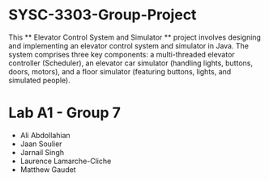 # SYSC-3303-Group-Project

This ** Elevator Control System and Simulator ** project involves designing and implementing an elevator control system and simulator in Java. The system comprises three key components: a multi-threaded elevator controller (Scheduler), an elevator car simulator (handling lights, buttons, doors, motors), and a floor simulator (featuring buttons, lights, and simulated people).

# Lab A1 - Group 7 
- Ali Abdollahian
- Jaan Soulier
- Jarnail Singh
- Laurence Lamarche-Cliche
- Matthew Gaudet
